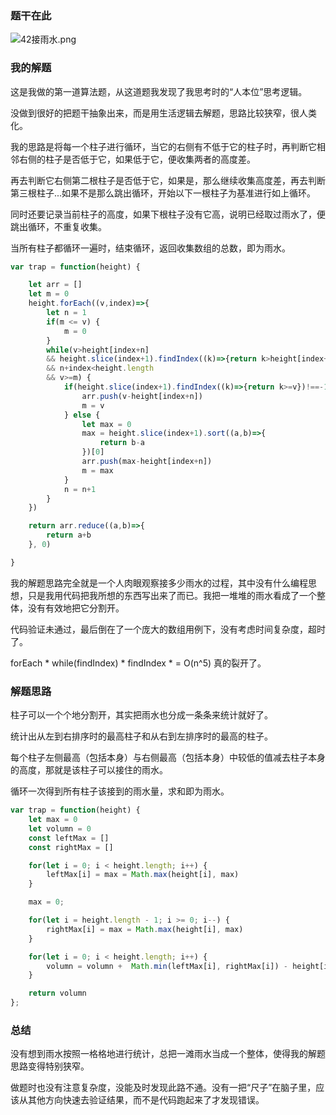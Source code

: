 ### 题干在此

![42接雨水.png](https://i.loli.net/2020/05/30/1EOtY8geS6mInBD.png)

### 我的解题

这是我做的第一道算法题，从这道题我发现了我思考时的“人本位”思考逻辑。

没做到很好的把题干抽象出来，而是用生活逻辑去解题，思路比较狭窄，很人类化。

我的思路是将每一个柱子进行循环，当它的右侧有不低于它的柱子时，再判断它相邻右侧的柱子是否低于它，如果低于它，便收集两者的高度差。

再去判断它右侧第二根柱子是否低于它，如果是，那么继续收集高度差，再去判断第三根柱子...如果不是那么跳出循环，开始以下一根柱子为基准进行如上循环。

同时还要记录当前柱子的高度，如果下根柱子没有它高，说明已经取过雨水了，便跳出循环，不重复收集。

当所有柱子都循环一遍时，结束循环，返回收集数组的总数，即为雨水。

```js
var trap = function(height) {

    let arr = []
    let m = 0
    height.forEach((v,index)=>{
        let n = 1
        if(m <= v) {
            m = 0
        }
        while(v>height[index+n] 
        && height.slice(index+1).findIndex((k)=>{return k>height[index+n]})!==-1 
        && n+index<height.length 
        && v>=m) {
            if(height.slice(index+1).findIndex((k)=>{return k>=v})!==-1) {
                arr.push(v-height[index+n])
                m = v
            } else {
                let max = 0
                max = height.slice(index+1).sort((a,b)=>{
                    return b-a
                })[0]
                arr.push(max-height[index+n])
                m = max
            }
            n = n+1
        }
    })

    return arr.reduce((a,b)=>{
        return a+b
    }, 0)

}
```

我的解题思路完全就是一个人肉眼观察接多少雨水的过程，其中没有什么编程思想，只是我用代码把我所想的东西写出来了而已。我把一堆堆的雨水看成了一个整体，没有有效地把它分割开。

代码验证未通过，最后倒在了一个庞大的数组用例下，没有考虑时间复杂度，超时了。

forEach * while(findIndex) * findIndex * = O(n^5) 真的裂开了。

### 解题思路

柱子可以一个个地分割开，其实把雨水也分成一条条来统计就好了。

统计出从左到右排序时的最高柱子和从右到左排序时的最高的柱子。

每个柱子左侧最高（包括本身）与右侧最高（包括本身）中较低的值减去柱子本身的高度，那就是该柱子可以接住的雨水。

循环一次得到所有柱子该接到的雨水量，求和即为雨水。

```js
var trap = function(height) {
    let max = 0
    let volumn = 0
    const leftMax = []
    const rightMax = []

    for(let i = 0; i < height.length; i++) {
        leftMax[i] = max = Math.max(height[i], max)
    }

    max = 0;

    for(let i = height.length - 1; i >= 0; i--) {
        rightMax[i] = max = Math.max(height[i], max)
    }

    for(let i = 0; i < height.length; i++) {
        volumn = volumn +  Math.min(leftMax[i], rightMax[i]) - height[i]
    }

    return volumn
};
```

### 总结

没有想到雨水按照一格格地进行统计，总把一滩雨水当成一个整体，使得我的解题思路变得特别狭窄。

做题时也没有注意复杂度，没能及时发现此路不通。没有一把“尺子”在脑子里，应该从其他方向快速去验证结果，而不是代码跑起来了才发现错误。